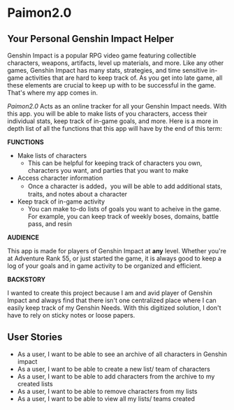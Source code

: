 # Paimon2.0

## Your Personal Genshin Impact Helper

Genshin Impact is a popular RPG video game featuring collectible characters, weapons,
artifacts, level up materials, and more. Like any other games, Genshin Impact has 
many stats, strategies, and time sensitive in-game activities that are hard to keep 
track of. As you get into late game, all these elements are crucial to keep up with
to be successful in the game. That's where my app comes in. 

*Paimon2.0* Acts as an online tracker for all your Genshin Impact needs. With this app.
you will be able to make lists of you characters, access their individual stats,
keep track of in-game goals, and more. Here is a more in depth list of all the 
functions that this app will have by the end of this term:

**FUNCTIONS**
- Make lists of characters
  - This can be helpful for keeping track of characters you own, characters you want,
    and parties that you want to make
- Access character information
  - Once a character is added，you will be able to add additional stats, traits,
    and notes about a character
- Keep track of in-game activity
    - You can make to-do lists of goals you want to acheive in the game. For example, 
    you can keep track of weekly boses, domains, battle pass, and resin

**AUDIENCE**

This app is made for players of Genshin Impact at **any** level. Whether you're at 
Adventure Rank 55, or just started the game, it is always good to keep a log of your
goals and in game activity to be organized and efficient. 

**BACKSTORY**

I wanted to create this project because I am and avid player of Genshin Impact and
always find that there isn't one centralized place where I can easily keep track
of my Genshin Needs. With this digitized solution, I don't have to rely on 
sticky notes or loose papers. 


## User Stories

- As a user, I want to be able to see an archive of all characters in Genshin impact
- As a user, I want to be able to create a new list/ team of characters
- As a user, I want to be able to add characters from the archive to my created lists
- As a user, I want to be able to remove characters from my lists
- As a user, I want to be able to view all my lists/ teams created